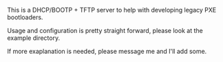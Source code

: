 This is a DHCP/BOOTP + TFTP server to help with developing legacy PXE bootloaders.

Usage and configuration is pretty straight forward, please look at the example directory.

If more exaplanation is needed, please message me and I'll add some.